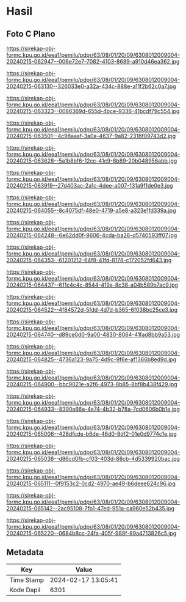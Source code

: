 # Hasil

## Foto C Plano

https://sirekap-obj-formc.kpu.go.id/eea1/pemilu/pdpr/63/08/01/20/09/6308012009004-20240215-062947--006e72e7-7082-4103-8689-a910d46ea362.jpg

https://sirekap-obj-formc.kpu.go.id/eea1/pemilu/pdpr/63/08/01/20/09/6308012009004-20240215-063130--326033e0-a32a-434c-888e-a11f2b62c0a7.jpg

https://sirekap-obj-formc.kpu.go.id/eea1/pemilu/pdpr/63/08/01/20/09/6308012009004-20240215-063323--0086369d-655d-4bce-9336-41bcdf79c554.jpg

https://sirekap-obj-formc.kpu.go.id/eea1/pemilu/pdpr/63/08/01/20/09/6308012009004-20240215-063501--4c98aaaf-3a0a-4637-9a82-2316f09743d2.jpg

https://sirekap-obj-formc.kpu.go.id/eea1/pemilu/pdpr/63/08/01/20/09/6308012009004-20240215-063628--5a1b8bf6-12cc-41c9-8b89-20b048956abb.jpg

https://sirekap-obj-formc.kpu.go.id/eea1/pemilu/pdpr/63/08/01/20/09/6308012009004-20240215-063919--27d403ac-2a1c-4dee-a007-131a9f1de0e3.jpg

https://sirekap-obj-formc.kpu.go.id/eea1/pemilu/pdpr/63/08/01/20/09/6308012009004-20240215-064055--8c4075df-48e0-4719-a5e8-a323e1fd339a.jpg

https://sirekap-obj-formc.kpu.go.id/eea1/pemilu/pdpr/63/08/01/20/09/6308012009004-20240215-064248--6e62dd0f-9606-4cda-ba26-d5740593ff07.jpg

https://sirekap-obj-formc.kpu.go.id/eea1/pemilu/pdpr/63/08/01/20/09/6308012009004-20240215-064353--61201212-64f8-41fd-8178-c172052fd643.jpg

https://sirekap-obj-formc.kpu.go.id/eea1/pemilu/pdpr/63/08/01/20/09/6308012009004-20240215-064437--611c4c4c-8544-419a-8c38-a04b589b7ac9.jpg

https://sirekap-obj-formc.kpu.go.id/eea1/pemilu/pdpr/63/08/01/20/09/6308012009004-20240215-064522--4f84572d-5fdd-4d7d-b365-6f038bc25ce3.jpg

https://sirekap-obj-formc.kpu.go.id/eea1/pemilu/pdpr/63/08/01/20/09/6308012009004-20240215-064740--d89ce0d0-9a00-4830-8064-41fad8bb9a53.jpg

https://sirekap-obj-formc.kpu.go.id/eea1/pemilu/pdpr/63/08/01/20/09/6308012009004-20240215-064825--4736a123-9a75-4d9c-9f6e-af1366b8ed9d.jpg

https://sirekap-obj-formc.kpu.go.id/eea1/pemilu/pdpr/63/08/01/20/09/6308012009004-20240215-064900--bbc9021e-a2f6-4973-8b85-8bf8b438f429.jpg

https://sirekap-obj-formc.kpu.go.id/eea1/pemilu/pdpr/63/08/01/20/09/6308012009004-20240215-064933--8390a66a-4a74-4b32-b78a-7cd0606b0b1e.jpg

https://sirekap-obj-formc.kpu.go.id/eea1/pemilu/pdpr/63/08/01/20/09/6308012009004-20240215-065006--428dfcde-b6de-46d0-8df2-01e0d9774c1e.jpg

https://sirekap-obj-formc.kpu.go.id/eea1/pemilu/pdpr/63/08/01/20/09/6308012009004-20240215-065038--d86cd0fb-cf03-403d-88cb-4d5339920bac.jpg

https://sirekap-obj-formc.kpu.go.id/eea1/pemilu/pdpr/63/08/01/20/09/6308012009004-20240215-065111--0f9153c2-0cd2-4970-ae49-b6deee624c96.jpg

https://sirekap-obj-formc.kpu.go.id/eea1/pemilu/pdpr/63/08/01/20/09/6308012009004-20240215-065142--2ac95108-7fb1-47ed-951a-ca960e52b435.jpg

https://sirekap-obj-formc.kpu.go.id/eea1/pemilu/pdpr/63/08/01/20/09/6308012009004-20240215-065220--0684b8cc-24fa-405f-988f-89a4713826c5.jpg


## Metadata

| Key        | Value               |
| ---------- | ------------------- |
| Time Stamp | 2024-02-17 13:05:41 |
| Kode Dapil | 6301                |



